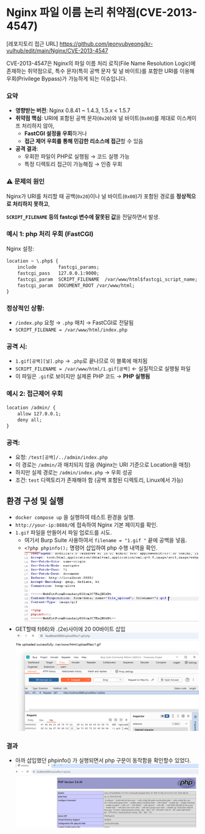 # **Nginx 파일 이름 논리 취약점(CVE-2013-4547)**
[레포지토리 접근 URL] https://github.com/jeonyubyeong/kr-vulhub/edit/main/Nginx/CVE-2013-4547

CVE-2013-4547은 Nginx의 파일 이름 처리 로직(File Name Resolution Logic)에 존재하는 취약점으로, 특수 문자(특히 공백 문자 및 널 바이트)를 포함한 URI를 이용해 우회(Privilege Bypass)가 가능하게 되는 이슈입니다.

### 요약

- **영향받는 버전**: Nginx 0.8.41 ~ 1.4.3, 1.5.x < 1.5.7
- **취약점 핵심**: URI에 포함된 공백 문자(`0x20`)와 널 바이트(`0x00`)를 제대로 이스케이프 처리하지 않아,
    - **FastCGI 설정을 우회**하거나
    - **접근 제어 우회를 통해 민감한 리소스에 접근**할 수 있음
- **공격 결과**:
    - 우회한 파일이 PHP로 실행됨 → 코드 실행 가능
    - 특정 디렉토리 접근이 가능해짐 → 인증 우회

### ⚠️ 문제의 원인

Nginx가 URI를 처리할 때 공백(`0x20`)이나 널 바이트(`0x00`)가 포함된 경로를 **정상적으로 처리하지 못하고**,

**`SCRIPT_FILENAME` 등의 fastcgi 변수에 잘못된 값**을 전달하면서 발생.

### 예시 1: php 처리 우회 (FastCGI)

Nginx 설정:

```
location ~ \.php$ {
    include        fastcgi_params;
    fastcgi_pass   127.0.0.1:9000;
    fastcgi_param  SCRIPT_FILENAME  /var/www/html$fastcgi_script_name;
    fastcgi_param  DOCUMENT_ROOT /var/www/html;
}
```

### 정상적인 상황:

- `/index.php` 요청 → `.php` 매치 → FastCGI로 전달됨
- `SCRIPT_FILENAME = /var/www/html/index.php`

### 공격 시:

- `1.gif[공백][널].php` → `.php`로 끝나므로 이 블록에 매치됨
- `SCRIPT_FILENAME = /var/www/html/1.gif[공백]` ← 실질적으로 실행될 파일
- 이 파일은 `.gif`로 보이지만 실제론 PHP 코드 → **PHP 실행됨**

### 예시 2: 접근제어 우회

```
location /admin/ {
    allow 127.0.0.1;
    deny all;
}
```

### 공격:

- 요청: `/test[공백]/../admin/index.php`
- 이 경로는 `/admin/`과 매치되지 않음 (Nginx는 URI 기준으로 Location을 매칭)
- 하지만 실제 경로는 `/admin/index.php` → 우회 성공
- 조건: `test`  디렉토리가 존재해야 함 (공백 포함된 디렉토리, Linux에서 가능)

## 환경 구성 및 실행

- `docker compose up` 을 실행하여 테스트 환경을 실행.
- `http://your-ip:8888/`에 접속하여 Nginx 기본 페이지를 확인.
- `1.gif` 파일을 만들어서 파일 업로드를 시도.
    - 여기서 Burp Suite 사용하여서 `filename = "1.gif "`  끝에 공백을 넣음.
    - `<?php phpinfo();` 명령어 삽입하여 php 수행 내역을 확인.
     ![이미지1](./image1.png)
- GET할때 f(66)와 .(2e)사이에 20 00바이트 삽입
     ![이미지2](./image2.png)


### 결과

- 아까 삽입했던 phpinfo() 가 실행되면서 php 구문이 동작함을 확인할수 있었다.
 ![이미지3](./image3.png)
